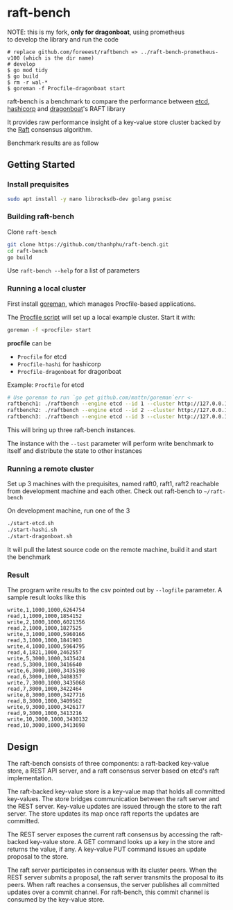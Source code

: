# raft-bench

NOTE: this is my fork, **only for dragonboat**, using prometheus  
to develop the library and run the code  
```shell
# replace github.com/foreeest/raftbench => ../raft-bench-prometheus-v100 (which is the dir name)
# develop
$ go mod tidy
$ go build
$ rm -r wal-*
$ goreman -f Procfile-dragonboat start
```

raft-bench is a benchmark to compare the performance between
[etcd](../../raft), [hashicorp](../../raft) and [dragonboat](../../raft)'s RAFT library

It provides raw performance insight of a key-value store cluster backed by the [Raft][raft] consensus algorithm.

Benchmark results are as follow



[raft]: http://raftconsensus.github.io/

## Getting Started

### Install prequisites

```bash
sudo apt install -y nano librocksdb-dev golang psmisc
```


### Building raft-bench

Clone `raft-bench` 

```sh
git clone https://github.com/thanhphu/raft-bench.git
cd raft-bench
go build
```

Use `raft-bench --help` for a list of parameters

### Running a local cluster

First install [goreman](https://github.com/mattn/goreman), which manages Procfile-based applications.

The [Procfile script](../Procfile) will set up a local example cluster. Start it with:

```sh
goreman -f <procfile> start
```

__procfile__ can be

* `Procfile` for etcd
* `Procfile-hashi` for hashicorp
* `Procfile-dragonboat` for dragonboat

Example: `Procfile` for etcd

```bash
# Use goreman to run `go get github.com/mattn/goreman`err <-
raftbench1: ./raftbench --engine etcd --id 1 --cluster http://127.0.0.1:12379,http://127.0.0.1:22379,http://127.0.0.1:32379 --port 12380 --test
raftbench2: ./raftbench --engine etcd --id 2 --cluster http://127.0.0.1:12379,http://127.0.0.1:22379,http://127.0.0.1:32379 --port 22380
raftbench3: ./raftbench --engine etcd --id 3 --cluster http://127.0.0.1:12379,http://127.0.0.1:22379,http://127.0.0.1:32379 --port 32380
```

This will bring up three raft-bench instances.

The instance with the `--test` parameter will perform write benchmark to itself and distribute the state to other instances

### Running a remote cluster

Set up 3 machines with the prequisites, named raft0, raft1, raft2 reachable from development machine
and each other. Check out raft-bench to `~/raft-bench`

On development machine, run one of the 3

```sh
./start-etcd.sh
./start-hashi.sh
./start-dragonboat.sh
```

It will pull the latest source code on the remote machine, build it and start the benchmark

### Result

The program write results to the csv pointed out by `--logfile` parameter. A sample result looks like this

```
write,1,1000,1000,6264754
read,1,1000,1000,1854152
write,2,1000,1000,6021356
read,2,1000,1000,1827525
write,3,1000,1000,5960166
read,3,1000,1000,1841903
write,4,1000,1000,5964795
read,4,1821,1000,2462557
write,5,3000,1000,3435424
read,5,3000,1000,3416640
write,6,3000,1000,3435198
read,6,3000,1000,3408357
write,7,3000,1000,3435068
read,7,3000,1000,3422464
write,8,3000,1000,3427716
read,8,3000,1000,3409562
write,9,3000,1000,3426177
read,9,3000,1000,3413216
write,10,3000,1000,3430132
read,10,3000,1000,3413698
```

## Design

The raft-bench consists of three components: a raft-backed key-value store, a REST API server, 
and a raft consensus server based on etcd's raft implementation.

The raft-backed key-value store is a key-value map that holds all committed key-values.
The store bridges communication between the raft server and the REST server.
Key-value updates are issued through the store to the raft server.
The store updates its map once raft reports the updates are committed.

The REST server exposes the current raft consensus by accessing the raft-backed key-value store.
A GET command looks up a key in the store and returns the value, if any.
A key-value PUT command issues an update proposal to the store.

The raft server participates in consensus with its cluster peers.
When the REST server submits a proposal, the raft server transmits the proposal to its peers.
When raft reaches a consensus, the server publishes all committed updates over a commit channel.
For raft-bench, this commit channel is consumed by the key-value store.

